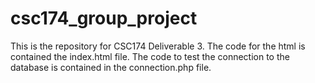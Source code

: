 # csc174_group_project
This is the repository for CSC174 Deliverable 3. The code for the html is contained the index.html file. The code to test the connection to the database is contained in the connection.php file.